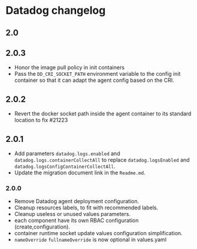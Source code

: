 # Datadog changelog

## 2.0

## 2.0.3

* Honor the image pull policy in init containers
* Pass the `DD_CRI_SOCKET_PATH` environment variable to the config init container so that it can adapt the agent config based on the CRI.

## 2.0.2

* Revert the docker socket path inside the agent container to its standard location to fix #21223

## 2.0.1

* Add parameters `datadog.logs.enabled` and `datadog.logs.containerCollectAll` to replace `datadog.logsEnabled` and `datadog.logsConfigContainerCollectAll`.
* Update the migration document link in the `Readme.md`.

### 2.0.0

* Remove Datadog agent deployment configuration.
* Cleanup resources labels, to fit with recommended labels.
* Cleanup useless or unused values parameters.
* each component have its own RBAC configuration (create,configuration).
* container runtime socket update values configuration simplification.
* `nameOverride` `fullnameOverride` is now optional in values.yaml
